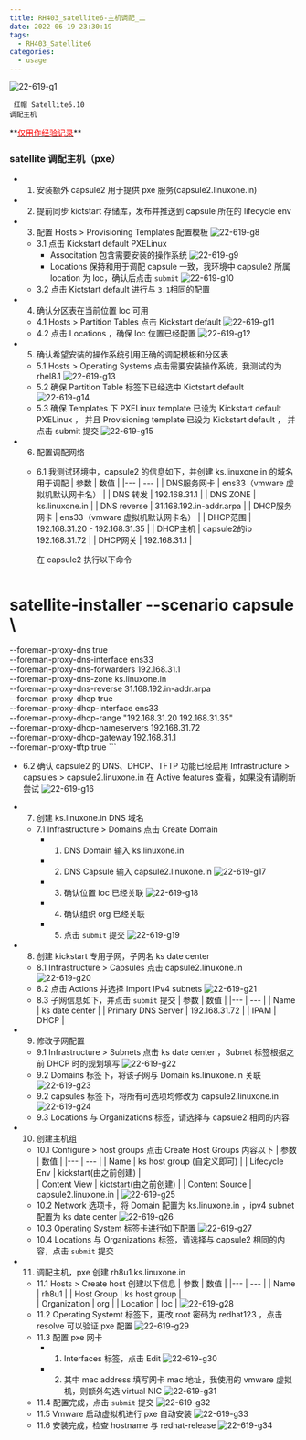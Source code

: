```yaml
---
title: RH403_satellite6-主机调配_二
date: 2022-06-19 23:30:19
tags:
  - RH403_Satellite6
categories:
  - usage
---
```


![22-619-g1](/images/22619/1.png)
<html><pre><code> 红帽 Satellite6.10
调配主机 </code></pre></html>
**<u><font color=red>仅用作经验记录</font></u>**
<!-- more -->

### satellite 调配主机（pxe）
- 1. 安装额外 capsule2 用于提供 pxe 服务(capsule2.linuxone.in)
- 2. 提前同步 kictstart 存储库，发布并推送到 capsule 所在的 lifecycle env
- 3. 配置 Hosts > Provisioning Templates 配置模板
  ![22-619-g8](/images/22619/8.png)
  - 3.1 点击 Kickstart default PXELinux
    - Associtation 包含需要安装的操作系统
      ![22-619-g9](/images/22619/9.png)
	- Locations 保持和用于调配 capsule 一致，我环境中 capsule2 所属 location 为 loc，确认后点击 `submit`
	  ![22-619-g10](/images/22619/10.png)
  - 3.2 点击  Kictstart default 进行与 `3.1`相同的配置
- 4. 确认分区表在当前位置 loc 可用
  - 4.1 Hosts > Partition Tables 点击 Kickstart default
	![22-619-g11](/images/22619/11.png)
  - 4.2 点击 Locations ，确保 loc 位置已经配置
    ![22-619-g12](/images/22619/12.png)
- 5. 确认希望安装的操作系统引用正确的调配模板和分区表
  - 5.1 Hosts > Operating Systems 点击需要安装操作系统，我测试的为 rhel8.1
    ![22-619-g13](/images/22619/13.png)
  - 5.2 确保 Partition Table 标签下已经选中 Kictstart default
    ![22-619-g14](/images/22619/14.png)
  - 5.3 确保 Templates 下 PXELinux template 已设为 Kickstart default PXELinux ，
        并且 Provisioning template 已设为 Kickstart default ， 并点击 submit 提交
	![22-619-g15](/images/22619/15.png)
- 6. 配置调配网络
  - 6.1 我测试环境中，capsule2 的信息如下，并创建 ks.linuxone.in 的域名用于调配
   | 参数 | 数值 |
   |--- | --- | 
   | DNS服务网卡 | ens33（vmware 虚拟机默认网卡名） | 
   | DNS 转发 | 192.168.31.1 | 
   | DNS ZONE | ks.linuxone.in | 
   | DNS reverse | 31.168.192.in-addr.arpa | 
   | DHCP服务网卡 | ens33（vmware 虚拟机默认网卡名） |
   | DHCP范围 | 192.168.31.20 - 192.168.31.35 |
   | DHCP主机 | capsule2的ip 192.168.31.72 |
   | DHCP网关 | 192.168.31.1 |

	在 capsule2 执行以下命令
	```
#  satellite-installer --scenario capsule \
 --foreman-proxy-dns true \
 --foreman-proxy-dns-interface ens33 \
 --foreman-proxy-dns-forwarders 192.168.31.1 \
 --foreman-proxy-dns-zone ks.linuxone.in \
 --foreman-proxy-dns-reverse 31.168.192.in-addr.arpa \
 --foreman-proxy-dhcp true \
 --foreman-proxy-dhcp-interface ens33 \
 --foreman-proxy-dhcp-range "192.168.31.20 192.168.31.35" \
 --foreman-proxy-dhcp-nameservers 192.168.31.72 \
 --foreman-proxy-dhcp-gateway 192.168.31.1 \
 --foreman-proxy-tftp true
    ```
	
  - 6.2 确认 capsule2 的 DNS、DHCP、TFTP 功能已经启用 Infrastructure > capsules > capsule2.linuxone.in 在 Active features 查看，如果没有请刷新尝试
    ![22-619-g16](/images/22619/16.png)
	
- 7. 创建 ks.linuxone.in DNS 域名
  - 7.1 Infrastructure > Domains 点击 Create Domain
    - 1. DNS Domain 输入 ks.linuxone.in
	- 2. DNS Capsule 输入 capsule2.linuxone.in
	![22-619-g17](/images/22619/17.png)
	- 3. 确认位置 loc 已经关联
	![22-619-g18](/images/22619/18.png)
	- 4. 确认组织 org 已经关联
	- 5. 点击 `submit` 提交
	![22-619-g19](/images/22619/19.png)

- 8. 创建 kickstart 专用子网，子网名 ks date center
  - 8.1 Infrastructure > Capsules 点击 capsule2.linuxone.in 
    ![22-619-g20](/images/22619/20.png)
  - 8.2 点击 Actions 并选择 Import IPv4 subnets
    ![22-619-g21](/images/22619/21.png)
  - 8.3 子网信息如下，并点击 `submit` 提交
    | 参数 | 数值 |
    |--- | --- | 
    | Name | ks date center |
	| Primary DNS Server | 192.168.31.72 |
	| IPAM | DHCP |
- 9. 修改子网配置
  - 9.1 Infrastructure > Subnets 点击 ks date center ，Subnet 标签根据之前 DHCP 时的规划填写
    ![22-619-g22](/images/22619/22.png)
  - 9.2 Domains 标签下，将该子网与 Domain ks.linuxone.in 关联
    ![22-619-g23](/images/22619/23.png)
  - 9.2 capsules 标签下，将所有可选项均修改为 capsule2.linuxone.in
    ![22-619-g24](/images/22619/24.png)
  - 9.3 Locations 与 Organizations 标签，请选择与 capsule2 相同的内容

- 10. 创建主机组
  - 10.1 Configure > host groups 点击 Create Host Groups 内容以下
    | 参数 | 数值 |
    |--- | --- | 
    | Name | ks host group (自定义即可) |
    | Lifecycle Env | kickstart(由之前创建) | 	
	| Content View | kictstart(由之前创建) |
	| Content Source | capsule2.linuxone.in |
    ![22-619-g25](/images/22619/25.png)
  - 10.2 Network 选项卡，将 Domain 配置为 ks.linuxone.in ，ipv4 subnet 配置为 ks date center
    ![22-619-g26](/images/22619/26.png)
  - 10.3 Operating System 标签卡进行如下配置
    ![22-619-g27](/images/22619/27.png)
  - 10.4 Locations 与 Organizations 标签，请选择与 capsule2 相同的内容，点击 `submit` 提交
  
- 11. 调配主机，pxe 创建 rh8u1.ks.linuxone.in 
  - 11.1 Hosts > Create host 创建以下信息
    | 参数 | 数值 |
    |--- | --- | 
    | Name | rh8u1 |
    | Host Group | ks host group | 	
	| Organization | org | 
    | Location | loc |
    ![22-619-g28](/images/22619/28.png)
  - 11.2 Operating Systemt 标签下，更改 root 密码为 redhat123 ，点击 resolve 可以验证 pxe 配置
    ![22-619-g29](/images/22619/29.png)
  - 11.3 配置 pxe 网卡
    - 1. Interfaces 标签，点击 Edit
	  ![22-619-g30](/images/22619/30.png)
	- 2. 其中 mac address 填写网卡 mac 地址，我使用的 vmware 虚拟机，则额外勾选 virtual NIC
	  ![22-619-g31](/images/22619/31.png)
  - 11.4 配置完成，点击 `submit` 提交
    ![22-619-g32](/images/22619/32.png)
  - 11.5 Vmware 启动虚拟机进行 pxe 自动安装
    ![22-619-g33](/images/22619/33.png)
  - 11.6 安装完成，检查 hostname 与 redhat-release 
    ![22-619-g34](/images/22619/34.png)
    